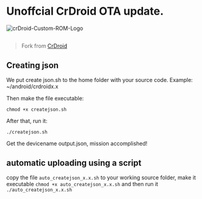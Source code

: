 # Unoffcial CrDroid OTA update. #

![crDroid-Custom-ROM-Logo](https://user-images.githubusercontent.com/93985232/170225142-a35db9ff-1427-4256-859c-14b255502c50.png)

##
> Fork from [CrDroid](https://github.com/crdroidandroid/android_vendor_crDroidOTA)

## Creating json ##

We put create json.sh to the home folder with your source code. Example: ~/android/crdroidx.x

Then make the file executable:
```
chmod +x createjson.sh
```
After that, run it:
```
./createjson.sh
```

Get the devicename output.json, mission accomplished!

## automatic uploading using a script

copy the file ```auto_createjson_x.x.sh``` to your working source folder, make it executable ```chmod +x auto_createjson_x.x.sh``` and then run it ```./auto_createjson_x.x.sh```
